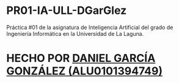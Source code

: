 # PR01-IA-ULL-DGarGlez
Práctica #01 de la asignatura de Inteligencia Artificial del grado de Ingeniería Informática en la Universidad de La Laguna.
# HECHO POR [DANIEL GARCÍA GONZÁLEZ (ALU0101394749)](https://github.com/DGarGlez?tab=repositories)

